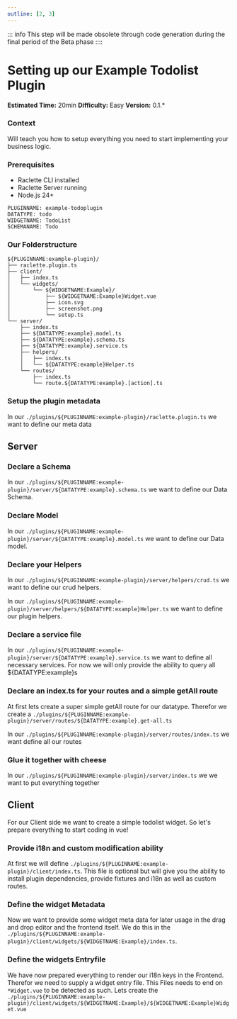 ```yaml
---
outline: [2, 3]
---
```


<!--@include: ../wip.md-->

::: info
This step will be made obsolete through code generation during the final period of the Beta phase
::::

# Setting up our Example Todolist Plugin

**Estimated Time:** 20min
**Difficulty:** Easy
**Version:** 0.1.\*

### Context

Will teach you how to setup everything you need to start implementing your business logic.

### Prerequisites

- Raclette CLI installed
- Raclette Server running
- Node.js 24+

```variables
PLUGINNAME: example-todoplugin
DATATYPE: todo
WIDGETNAME: TodoList
SCHEMANAME: Todo
```

### Our Folderstructure

```
${PLUGINNAME:example-plugin}/
├── raclette.plugin.ts
├── client/
│   ├── index.ts
│   └── widgets/
│       └── ${WIDGETNAME:Example}/
│           ├── ${WIDGETNAME:Example}Widget.vue
│           ├── icon.svg
│           ├── screenshot.png
│           └── setup.ts
└── server/
    ├── index.ts
    ├── ${DATATYPE:example}.model.ts
    ├── ${DATATYPE:example}.schema.ts
    ├── ${DATATYPE:example}.service.ts
    ├── helpers/
    │   ├── index.ts
    │   └── ${DATATYPE:example}Helper.ts
    └── routes/
        ├── index.ts
        └── route.${DATATYPE:example}.[action].ts

```

### Setup the plugin metadata

In our `./plugins/${PLUGINNAME:example-plugin}/raclette.plugin.ts` we want to define our meta data

<!--@include: ../cooking-steps/server/plugin/raclette.plugin.md-->

## Server

### Declare a Schema

In our `./plugins/${PLUGINNAME:example-plugin}/server/${DATATYPE:example}.schema.ts` we want to define our Data Schema.

<!--@include: ../cooking-steps/server/plugin/schema.md-->

### Declare Model

In our `./plugins/${PLUGINNAME:example-plugin}/server/${DATATYPE:example}.model.ts` we want to define our Data model.

<!--@include: ../cooking-steps/server/plugin/model.md-->

### Declare your Helpers

In our `./plugins/${PLUGINNAME:example-plugin}/server/helpers/crud.ts` we want to define our crud helpers.

<!--@include: ../cooking-steps/server/plugin/helpers/crud.md-->

In our `./plugins/${PLUGINNAME:example-plugin}/server/helpers/${DATATYPE:example}Helper.ts` we want to define our plugin helpers.

<!--@include: ../cooking-steps/server/plugin/helpers/pluginHelper.md-->

### Declare a service file

In our `./plugins/${PLUGINNAME:example-plugin}/server/${DATATYPE:example}.service.ts` we want to define all necessary services. For now we will only provide the ability to query all ${DATATYPE:example}s

<!--@include: ../cooking-steps/server/plugin/service.md{
BUSINESSLOGIC: |
  async _read${SCHEMANAME:Example}s(
      fastify: PluginFastifyInstance,
      filter: Record<string, any> = { isDeleted: false },
      options: QueryOptions = {},
    ): Promise<${SCHEMANAME:Example}Type[]> {
      filter = { isDeleted: false, ...filter }

      try {
        // Start building the query
        let query = this.${DATATYPE:example}Model.find(filter)

        // Apply pagination if provided
        if (options.limit !== undefined) {
          query = query.limit(options.limit)
        }
        if (options.offset !== undefined) {
          query = query.skip(options.offset)
        }

        // Apply population if provided
        if (options.populate && Array.isArray(options.populate)) {
          options.populate.forEach((populateOption) => {
            query = query.populate(populateOption as any)
          })
        }

        // Execute query
        return await query.lean()
      } catch (err: any) {
        fastify.log.error(err.message)
        throw err
      }
    }

    /**
    * Read ${DATATYPE:example}s by ID or filter parameters with payload wrapping
    */
    async read${SCHEMANAME:Example}s(
      fastify: PluginFastifyInstance,
      requestData: ClientPayloadRequestData,
      filter: { id?: string } = {},
    ): Promise<ClientPayload<${SCHEMANAME:Example}Type[]>> {
      try {
        const ${DATATYPE:example}s = await this._read${SCHEMANAME:Example}s(fastify, filter)

        return create${SCHEMANAME:Example}Payload(fastify, ${DATATYPE:example}s, requestData)
      } catch (err: any) {
        fastify.log.error(err.message)
        throw err
      }
    }
}-->

### Declare an index.ts for your routes and a simple getAll route

At first lets create a super simple getAll route for our datatype. Therefor we create a `./plugins/${PLUGINNAME:example-plugin}/server/routes/${DATATYPE:example}.get-all.ts`

<!--@include: ../cooking-steps/server/plugin/routes/route.md{
BUSINESSLOGIC: |
  const payload = await fastify.custom.${DATATYPE:example}Service.read${SCHEMANAME:Example}s(fastify, req.requestParams)
        return payload
}-->

In our `./plugins/${PLUGINNAME:example-plugin}/server/routes/index.ts` we want define all our routes

<!--@include: ../cooking-steps/server/plugin/routes/index.md{
IMPORT: import getAllRoute from "./route.${DATATYPE:example}.get-all"
BUSINESSLOGIC: |
    await fastify.get("/${DATATYPE:example}/all", getAllRoute(fastify))
}-->

### Glue it together with cheese

In our `./plugins/${PLUGINNAME:example-plugin}/server/index.ts` we we want to put everything together

<!--@include: ../cooking-steps/server/plugin/index.md-->

## Client

For our Client side we want to create a simple todolist widget. So let's prepare everything to start coding in vue!

### Provide i18n and custom modification ability

At first we will define `./plugins/${PLUGINNAME:example-plugin}/client/index.ts`. This file is optional but will give you the ability to install plugin dependencies, provide fixtures and i18n as well as custom routes.

<!--@include: ../cooking-steps/client/plugin/index.md-->

### Define the widget Metadata

Now we want to provide some widget meta data for later usage in the drag and drop editor and the frontend itself. We do this in the `./plugins/${PLUGINNAME:example-plugin}/client/widgets/${WIDGETNAME:Example}/index.ts`.

<!--@include: ../cooking-steps/client/plugin/widgets/setup.md{
WIDGETTITLE: My ${WIDGETNAME:} widget
WIDGETDESCRIPTION: Write ${SCHEMANAME:}s on a list
}-->

### Define the widgets Entryfile

We have now prepared everything to render our i18n keys in the Frontend. Therefor we need to supply a widget entry file. This Files needs to end on `*Widget.vue` to be detected as such. Lets create the `./plugins/${PLUGINNAME:example-plugin}/client/widgets/${WIDGETNAME:Example}/${WIDGETNAME:Example}Widget.vue`

<!--@include: ../cooking-steps/client/plugin/widgets/entryVue.md{
IMPORTS: |
  import { usePluginApi } from "@raclettejs/raclette-core/orchestrator/composables"
WIDGETTEMPLATE: |
  {{$i18n.t('someText')}}
BUSINESSLOGIC: |
  const { $i18n } from usePluginApi()
}-->
